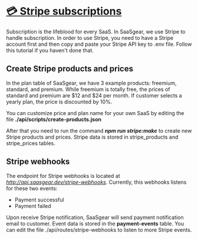 # [:credit_card: Stripe subscriptions](https://github.com/JSLancerTeam/saasgear/docs/stripe.md)
Subscription is the lifeblood for every SaaS. In SaaSgear, we use Stripe to handle subscription. In order to use Stripe, you need to have a Stripe account first and then copy and paste your Stripe API key to .env file. Follow this tutorial if you haven't done that.

## Create Stripe products and prices

In the plan table of SaaSgear, we have 3 example products: freemium, standard, and premium. While freemium is totally free, the prices of standard and premium are $12 and $24 per month. If customer selects a yearly plan, the price is discounted by 10%.

You can customize price and plan name for your own SaaS by editing the file **./api/scripts/create-products.json**

After that you need to run the command ***npm run stripe:make*** to create new Stripe products and prices. Stripe data is stored in stripe_products and stripe_prices tables.

## Stripe webhooks

The endpoint for Stripe webhooks is located at *http://api.saasgear.dev/stripe-webhooks*. Currently, this webhooks listens for these two events:

- Payment successful
- Payment failed

Upon receive Stripe notification, SaaSgear will send payment notification email to customer. Event data is stored in the **payment-events** table. You can edit the file ./api/routes/stripe-webhooks to listen to more Stripe events.
